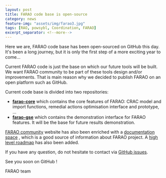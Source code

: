 ```yaml
---
layout: post
title: FARAO code base is open-source
category: news
feature-img: "assets/img/farao3.jpg"
tags: [RAO, powsybl, Coordination, FARAO]
excerpt_separator: <!--more-->
---
```


Here we are, FARAO code base has been open-sourced on GitHub this day. It's been a long journey, but it is only the first
step of a more exciting year to come... 
<!--more-->

Current FARAO code is just the base on which our future tools will be built. We want FARAO community to
be part of these tools design and/or improvements. That is main reason why we decided to publish FARAO
on an open platform such as GitHub.

Current code base is divided into two repositories:
- **[farao-core](https://github.com/powsybl/powsybl-open-rao)** which contains the core features of FARAO:
CRAC model and import functions, remedial actions optimisation interface and prototype, ...
- **[farao-gse](https://github.com/farao-community/farao-gse)** which contains the demonstration interface
for FARAO features. It will be the base for future results demonstration.
 
[FARAO community](https://github.com/farao-community) website has also been enriched with a [documentation space](https://farao-community.github.io/docs)
, which is a good source of information about FARAO project. A [high level roadmap](https://farao-community.github.io/roadmap) has also been added.

If you have any question, do not hesitate to contact via [GitHub issues](https://github.com/powsybl/powsybl-open-rao/issues).

See you soon on GitHub !

FARAO team
